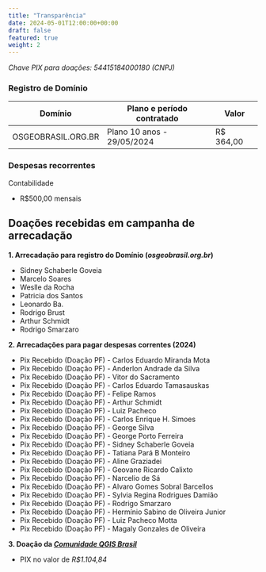 ```yaml
---
title: "Transparência"
date: 2024-05-01T12:00:00+00:00
draft: false
featured: true
weight: 2
---
```


*Chave PIX para doações: 54415184000180 (CNPJ)*
<!--more-->

### Registro de Domínio
|Domínio|Plano e período contratado|Valor|
|-------|--------------------------|-----|
|OSGEOBRASIL.ORG.BR|Plano 10 anos - 29/05/2024|R$ 364,00|

### Despesas recorrentes
Contabilidade
- R$500,00 mensais

## Doações recebidas em campanha de arrecadação
**1. Arrecadação para registro do Domínio (*osgeobrasil.org.br*)**
- Sidney Schaberle Goveia
- Marcelo Soares
- Weslle da Rocha
- Patricia dos Santos
- Leonardo Ba.
- Rodrigo Brust
- Arthur Schmidt
- Rodrigo Smarzaro

**2. Arrecadações para pagar despesas correntes (2024)**
- Pix Recebido (Doação PF) - Carlos Eduardo Miranda Mota
- Pix Recebido (Doação PF) - Anderlon Andrade da Silva
- Pix Recebido (Doação PF) - Vitor do Sacramento
- Pix Recebido (Doação PF) - Carlos Eduardo Tamasauskas
- Pix Recebido (Doação PF) - Felipe Ramos
- Pix Recebido (Doação PF) - Arthur Schmidt
- Pix Recebido (Doação PF) - Luiz Pacheco
- Pix Recebido (Doação PF) - Carlos Enrique H. Simoes
- Pix Recebido (Doação PF) - George Silva
- Pix Recebido (Doação PF) - George Porto Ferreira
- Pix Recebido (Doação PF) - Sidney Schaberle Goveia
- Pix Recebido (Doação PF) - Tatiana Pará B Monteiro
- Pix Recebido (Doação PF) - Aline Graziadei
- Pix Recebido (Doação PF) - Geovane Ricardo Calixto
- Pix Recebido (Doação PF) - Narcelio de Sá
- Pix Recebido (Doação PF) - Alvaro Gomes Sobral Barcellos
- Pix Recebido (Doação PF) - Sylvia Regina Rodrigues Damião
- Pix Recebido (Doação PF) - Rodrigo Smarzaro
- Pix Recebido (Doação PF) - Hermínio Sabino de Oliveira Junior
- Pix Recebido (Doação PF) - Luiz Pacheco Motta
- Pix Recebido (Doação PF) - Magaly Gonzales de Oliveira

**3. Doação da [***Comunidade QGIS Brasil***](https://qgisbrasil.org)**
  - PIX no valor de *R$1.104,84*

